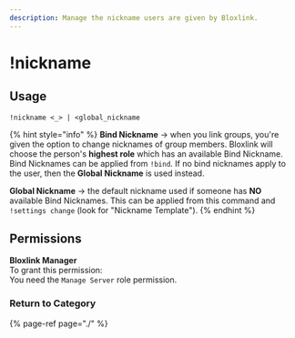 ```yaml
---
description: Manage the nickname users are given by Bloxlink.
---
```


# !nickname

## Usage

```text
!nickname <_> | <global_nickname
```

{% hint style="info" %}
 **Bind Nickname** → when you link groups, you're given the option to change nicknames of group members. Bloxlink will choose the person's **highest role** which has an available Bind Nickname. Bind Nicknames can be applied from `!bind`. If no bind nicknames apply to the user, then the **Global Nickname** is used instead.   
  
**Global Nickname** → the default nickname used if someone has **NO** available Bind Nicknames. This can be applied from this command and `!settings change` \(look for "Nickname Template"\).
{% endhint %}

## Permissions

**Bloxlink Manager**  
To grant this permission:  
You need the `Manage Server` role permission.

### Return to Category

{% page-ref page="./" %}

